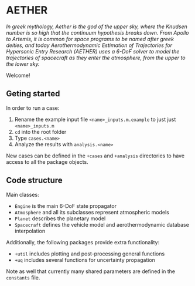 # AETHER

*In greek mythology, Aether is the god of the upper sky, where the Knudsen number is so high that the continuum hypothesis breaks down. From Apollo to Artemis, it is common for space programs to be named after greek deities, and today Aerothermodynamic Estimation of Trajectories for Hypersonic Entry Research (AETHER) uses a 6-DoF solver to model the trajectories of spacecraft as they enter the atmosphere, from the upper to the lower sky.*

Welcome!

## Geting started

In order to run a case:
1. Rename the example input file `<name>_inputs.m.example` to just just `<name>_inputs.m`
2. `cd` into the root folder
3. Type `cases.<name>`
4. Analyze the results with `analysis.<name>`

New cases can be defined in the `+cases` and `+analysis` directories to have access to all the package objects.

## Code structure

Main classes:
- `Engine` is the main 6-DoF state propagator
- `Atmosphere` and all its subclasses represent atmospheric models
- `Planet` describes the planetary model
- `Spacecraft` defines the vehicle model and aerothermodynamic database interpolation

Additionally, the following packages provide extra functionality:
- `+util` includes plotting and post-processing general functions
- `+uq` includes several functions for uncertainty propagation

Note as well that currently many shared parameters are defined in the `constants` file.
